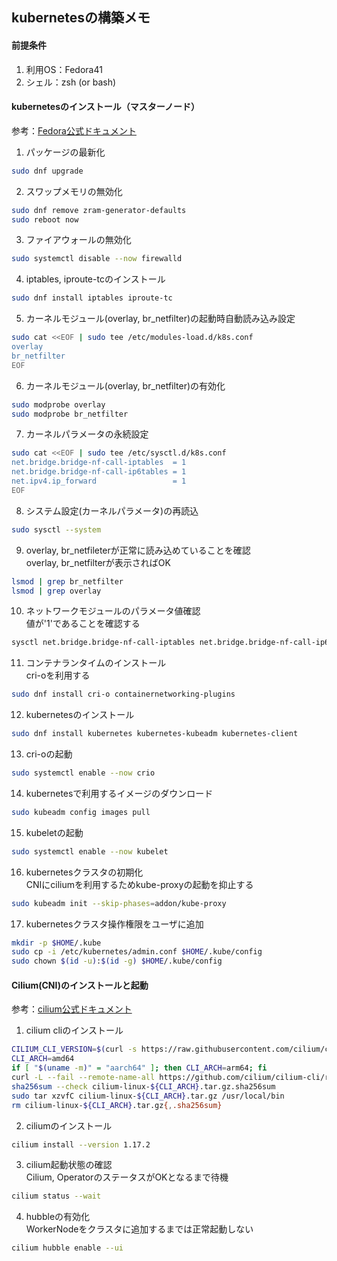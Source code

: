 ## kubernetesの構築メモ

#### 前提条件
1. 利用OS：Fedora41
2. シェル：zsh (or bash)

#### kubernetesのインストール（マスターノード）
参考：[Fedora公式ドキュメント](https://docs.fedoraproject.org/en-US/quick-docs/using-kubernetes-kubeadm/)
1. パッケージの最新化
```bash
sudo dnf upgrade
```

2. スワップメモリの無効化
```bash
sudo dnf remove zram-generator-defaults
sudo reboot now
```

3. ファイアウォールの無効化
```bash
sudo systemctl disable --now firewalld
```

4. iptables, iproute-tcのインストール
```bash
sudo dnf install iptables iproute-tc
```

5. カーネルモジュール(overlay, br_netfilter)の起動時自動読み込み設定
```bash
sudo cat <<EOF | sudo tee /etc/modules-load.d/k8s.conf
overlay
br_netfilter
EOF
```

6. カーネルモジュール(overlay, br_netfilter)の有効化
```bash
sudo modprobe overlay
sudo modprobe br_netfilter
```

7. カーネルパラメータの永続設定
```bash
sudo cat <<EOF | sudo tee /etc/sysctl.d/k8s.conf
net.bridge.bridge-nf-call-iptables  = 1
net.bridge.bridge-nf-call-ip6tables = 1
net.ipv4.ip_forward                 = 1
EOF
```

8. システム設定(カーネルパラメータ)の再読込
```bash
sudo sysctl --system
```

9. overlay, br_netfileterが正常に読み込めていることを確認
<br>overlay, br_netfilterが表示さればOK
```bash
lsmod | grep br_netfilter
lsmod | grep overlay
```

10. ネットワークモジュールのパラメータ値確認
<br>値が'1'であることを確認する
```bash
sysctl net.bridge.bridge-nf-call-iptables net.bridge.bridge-nf-call-ip6tables net.ipv4.ip_forward
```

11. コンテナランタイムのインストール
<br>cri-oを利用する
```bash
sudo dnf install cri-o containernetworking-plugins
```

12. kubernetesのインストール
```bash
sudo dnf install kubernetes kubernetes-kubeadm kubernetes-client
```

13. cri-oの起動
```bash
sudo systemctl enable --now crio
```

14. kubernetesで利用するイメージのダウンロード
```bash
sudo kubeadm config images pull
```

15. kubeletの起動
```bash
sudo systemctl enable --now kubelet
```

16. kubernetesクラスタの初期化
<br>CNIにciliumを利用するためkube-proxyの起動を抑止する
```bash
sudo kubeadm init --skip-phases=addon/kube-proxy
```

17. kubernetesクラスタ操作権限をユーザに追加
```bash
mkdir -p $HOME/.kube
sudo cp -i /etc/kubernetes/admin.conf $HOME/.kube/config
sudo chown $(id -u):$(id -g) $HOME/.kube/config
```

#### Cilium(CNI)のインストールと起動
参考：[cilium公式ドキュメント](https://docs.cilium.io/en/stable/gettingstarted/k8s-install-default/)
1. cilium cliのインストール
```bash
CILIUM_CLI_VERSION=$(curl -s https://raw.githubusercontent.com/cilium/cilium-cli/main/stable.txt)
CLI_ARCH=amd64
if [ "$(uname -m)" = "aarch64" ]; then CLI_ARCH=arm64; fi
curl -L --fail --remote-name-all https://github.com/cilium/cilium-cli/releases/download/${CILIUM_CLI_VERSION}/cilium-linux-${CLI_ARCH}.tar.gz{,.sha256sum}
sha256sum --check cilium-linux-${CLI_ARCH}.tar.gz.sha256sum
sudo tar xzvfC cilium-linux-${CLI_ARCH}.tar.gz /usr/local/bin
rm cilium-linux-${CLI_ARCH}.tar.gz{,.sha256sum}
```

2. ciliumのインストール
```bash
cilium install --version 1.17.2
```

3. cilium起動状態の確認
<br>Cilium, OperatorのステータスがOKとなるまで待機
```bash
cilium status --wait
```

4. hubbleの有効化
<br>WorkerNodeをクラスタに追加するまでは正常起動しない
```bash
cilium hubble enable --ui
```
